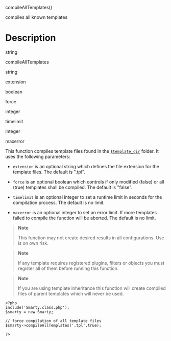 compileAllTemplates()

compiles all known templates

Description
===========

string

compileAllTemplates

string

extension

boolean

force

integer

timelimit

integer

maxerror

This function compiles template files found in the
[`$template_dir`](#variable.template.dir) folder. It uses the following
parameters:

-   `extension` is an optional string which defines the file extension
    for the template files. The default is \".tpl\".

-   `force` is an optional boolean which controls if only modified
    (false) or all (true) templates shall be compiled. The default is
    \"false\".

-   `timelimit` is an optional integer to set a runtime limit in seconds
    for the compilation process. The default is no limit.

-   `maxerror` is an optional integer to set an error limit. If more
    templates failed to compile the function will be aborted. The
    default is no limit.

> **Note**
>
> This function may not create desired results in all configurations.
> Use is on own risk.

> **Note**
>
> If any template requires registered plugins, filters or objects you
> must register all of them before running this function.

> **Note**
>
> If you are using template inheritance this function will create
> compiled files of parent templates which will never be used.


    <?php
    include('Smarty.class.php');
    $smarty = new Smarty;

    // force compilation of all template files
    $smarty->compileAllTemplates('.tpl',true);

    ?>

        
